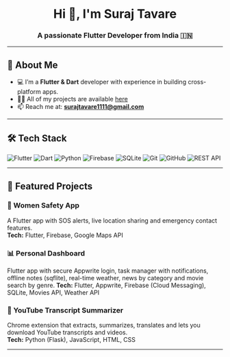 <h1 align="center">Hi 👋, I'm Suraj Tavare</h1>
<h3 align="center">A passionate Flutter Developer from India 🇮🇳</h3>

---

## 🚀 About Me
- 💻 I’m a **Flutter & Dart** developer with experience in building cross-platform apps.
- 👨‍💻 All of my projects are available [here](https://github.com/SurajTavare?tab=repositories)
- 📫 Reach me at: **surajtavare1111@gmail.com**

---

## 🛠 Tech Stack
![Flutter](https://img.shields.io/badge/Flutter-02569B?style=for-the-badge&logo=flutter&logoColor=white)
![Dart](https://img.shields.io/badge/Dart-0175C2?style=for-the-badge&logo=dart&logoColor=white)
![Python](https://img.shields.io/badge/Python-3776AB?style=for-the-badge&logo=python&logoColor=white)
![Firebase](https://img.shields.io/badge/Firebase-ffca28?style=for-the-badge&logo=firebase&logoColor=black)
![SQLite](https://img.shields.io/badge/SQLite-07405E?style=for-the-badge&logo=sqlite&logoColor=white)
![Git](https://img.shields.io/badge/Git-F05032?style=for-the-badge&logo=git&logoColor=white)
![GitHub](https://img.shields.io/badge/GitHub-181717?style=for-the-badge&logo=github&logoColor=white)
![REST API](https://img.shields.io/badge/REST%20API-005571?style=for-the-badge)

---

## 📌 Featured Projects
### 📱 Women Safety App
A Flutter app with SOS alerts, live location sharing and emergency contact features.  
**Tech:** Flutter, Firebase, Google Maps API  

### 📊 Personal Dashboard  
Flutter app with secure Appwrite login, task manager with notifications, offline notes (sqflite), real-time weather, news by category and movie search by genre. 
**Tech:** Flutter, Appwrite, Firebase (Cloud Messaging), SQLite, Movies API, Weather API  

### 📝 YouTube Transcript Summarizer  
Chrome extension that extracts, summarizes, translates and lets you download YouTube transcripts and videos.  
**Tech:** Python (Flask), JavaScript, HTML, CSS  


---

<!-- ## 🤝 Connect with Me
[![LinkedIn](https://img.shields.io/badge/LinkedIn-0A66C2?style=for-the-badge&logo=linkedin&logoColor=white)](https://linkedin.com/in/YOUR_LINKEDIN)

[![Email](https://img.shields.io/badge/Email-D14836?style=for-the-badge&logo=gmail&logoColor=white)](mailto:surajtavare1111@gmail.com) -->
